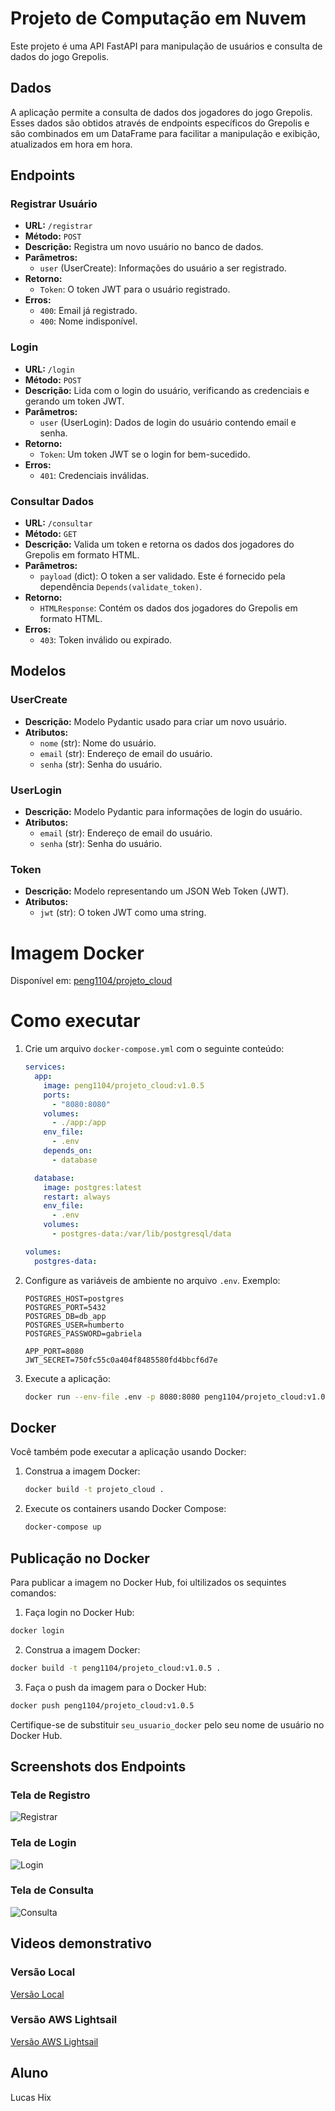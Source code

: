 # Projeto de Computação em Nuvem

Este projeto é uma API FastAPI para manipulação de usuários e consulta de dados do jogo Grepolis.

## Dados

A aplicação permite a consulta de dados dos jogadores do jogo Grepolis. Esses dados são obtidos através de endpoints específicos do Grepolis e são combinados em um DataFrame para facilitar a manipulação e exibição, atualizados em hora em hora.

## Endpoints

### Registrar Usuário

- **URL:** `/registrar`
- **Método:** `POST`
- **Descrição:** Registra um novo usuário no banco de dados.
- **Parâmetros:**
  - `user` (UserCreate): Informações do usuário a ser registrado.
- **Retorno:**
  - `Token`: O token JWT para o usuário registrado.
- **Erros:**
  - `400`: Email já registrado.
  - `400`: Nome indisponível.

### Login

- **URL:** `/login`
- **Método:** `POST`
- **Descrição:** Lida com o login do usuário, verificando as credenciais e gerando um token JWT.
- **Parâmetros:**
  - `user` (UserLogin): Dados de login do usuário contendo email e senha.
- **Retorno:**
  - `Token`: Um token JWT se o login for bem-sucedido.
- **Erros:**
  - `401`: Credenciais inválidas.

### Consultar Dados

- **URL:** `/consultar`
- **Método:** `GET`
- **Descrição:** Valida um token e retorna os dados dos jogadores do Grepolis em formato HTML.
- **Parâmetros:**
  - `payload` (dict): O token a ser validado. Este é fornecido pela dependência `Depends(validate_token)`.
- **Retorno:**
  - `HTMLResponse`: Contém os dados dos jogadores do Grepolis em formato HTML.
- **Erros:**
  - `403`: Token inválido ou expirado.

## Modelos

### UserCreate

- **Descrição:** Modelo Pydantic usado para criar um novo usuário.
- **Atributos:**
  - `nome` (str): Nome do usuário.
  - `email` (str): Endereço de email do usuário.
  - `senha` (str): Senha do usuário.

### UserLogin

- **Descrição:** Modelo Pydantic para informações de login do usuário.
- **Atributos:**
  - `email` (str): Endereço de email do usuário.
  - `senha` (str): Senha do usuário.

### Token

- **Descrição:** Modelo representando um JSON Web Token (JWT).
- **Atributos:**
  - `jwt` (str): O token JWT como uma string.

# Imagem Docker

Disponível em: [peng1104/projeto_cloud](https://hub.docker.com/r/peng1104/projeto_cloud)

# Como executar

1. Crie um arquivo `docker-compose.yml` com o seguinte conteúdo:
    ```yaml
    services:
      app:
        image: peng1104/projeto_cloud:v1.0.5
        ports:
          - "8080:8080"
        volumes:
          - ./app:/app
        env_file:
          - .env
        depends_on:
          - database

      database:
        image: postgres:latest
        restart: always
        env_file:
          - .env
        volumes:
          - postgres-data:/var/lib/postgresql/data

    volumes:
      postgres-data:
    ```
2. Configure as variáveis de ambiente no arquivo `.env`. Exemplo:
    ```env
    POSTGRES_HOST=postgres
    POSTGRES_PORT=5432
    POSTGRES_DB=db_app
    POSTGRES_USER=humberto
    POSTGRES_PASSWORD=gabriela

    APP_PORT=8080
    JWT_SECRET=750fc55c0a404f8485580fd4bbcf6d7e
    ```
3. Execute a aplicação:
    ```sh
    docker run --env-file .env -p 8080:8080 peng1104/projeto_cloud:v1.0.5
    ```

## Docker

Você também pode executar a aplicação usando Docker:

1. Construa a imagem Docker:
    ```sh
    docker build -t projeto_cloud .
    ```
2. Execute os containers usando Docker Compose:
    ```sh
    docker-compose up
    ```

## Publicação no Docker

Para publicar a imagem no Docker Hub, foi ultilizados os sequintes comandos:

1. Faça login no Docker Hub:
  ```sh
  docker login
  ```

2. Construa a imagem Docker:
  ```sh
  docker build -t peng1104/projeto_cloud:v1.0.5 .
  ```

3. Faça o push da imagem para o Docker Hub:
  ```sh
  docker push peng1104/projeto_cloud:v1.0.5
  ```

Certifique-se de substituir `seu_usuario_docker` pelo seu nome de usuário no Docker Hub.


## Screenshots dos Endpoints

### Tela de Registro
![Registrar](docs/imgs/registrar.png)

### Tela de Login
![Login](docs/imgs/login.png)

### Tela de Consulta
![Consulta](docs/imgs/consultar.png)

## Videos demonstrativo

### Versão Local

[Versão Local](https://youtu.be/rpISwUK8aME)

### Versão AWS Lightsail

[Versão AWS Lightsail](https://youtu.be/1uKJCzuqf50)

## Aluno

Lucas Hix
